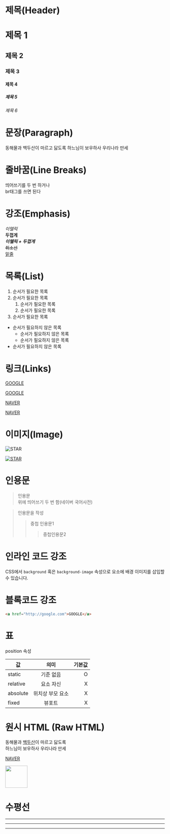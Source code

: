 # 제목(Header)

# 제목 1
## 제목 2
### 제목 3
#### 제목 4
##### 제목 5
###### 제목 6

# 문장(Paragraph)

동해물과 백두산이 마르고 닳도록
하느님이 보우하사 우리나라 만세

# 줄바꿈(Line Breaks) 
띄어쓰기를 두 번 하거나<br/>
br태그를 쓰면 된다

# 강조(Emphasis)

_이텔릭_  
**두껍게**  
**_이텔릭 + 두껍게_**  
~~취소선~~  
<u>밑줄</u>

# 목록(List)
1. 순서가 필요한 목록
1. 순서가 필요한 목록
    1. 순서가 필요한 목록
    1. 순서가 필요한 목록
1. 순서가 필요한 목록

- 순서가 필요하지 않은 목록
  - 순서가 필요하지 않은 목록
  - 순서가 필요하지 않은 목록
- 순서가 필요하지 않은 목록  


# 링크(Links)
<a href="http://google.com">GOOGLE</a>

[GOOGLE](http://google.com)

<a href="http://naver.com" title="네이버로 이동">NAVER</a>

[NAVER](http://naver.com "네이버로 이동"
)

# 이미지(Image)

![STAR](https://www.starbucks.co.kr/common/img/common/logo.png)

[![STAR](https://www.starbucks.co.kr/common/img/common/logo.png)](https://www.starbucks.co.kr/index.do)

# 인용문

> 인용문  
> 위에 띄어쓰기 두 번 함(네이버 국어사전)

>인용문을 작성
>>중첩 인용문1
>>>중첩인용문2

# 인라인 코드 강조

CSS에서 `background` 혹은 `background-image` 속성으로 요소에 배경 이미지를 삽입할 수 있습니다.

# 블록코드 강조

```html
<a href="http://google.com">GOOGLE</a>
```

# 표

position 속성

값 | 의미 | 기본값
--|:--:|--:
static | 기준 없음 | O
relative | 요소 자신 | X
absolute | 위치상 부모 요소 | X
fixed | 뷰포트 | X


# 원시 HTML (Raw HTML)

동해물과 <span style="text-decoration: underline;"> 백두산</span>이 마르고 닳도록 <br>
하느님이 보우하사 우리나라 만세

<a href="http://naver.com" title="네이버로 이동" target="_blank">NAVER</a>

<img width="70" src="https://www.starbucks.co.kr/common/img/common/logo.png">

# 수평선

---

***

___ 





